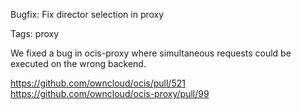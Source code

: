 Bugfix: Fix director selection in proxy

Tags: proxy

We fixed a bug in ocis-proxy where simultaneous requests could be executed on the wrong backend.

https://github.com/owncloud/ocis/pull/521
https://github.com/owncloud/ocis-proxy/pull/99
